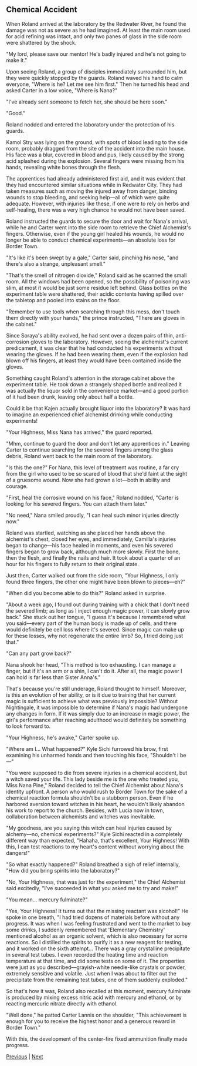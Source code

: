 ## Chemical Accident
When Roland arrived at the laboratory by the Redwater River, he found the damage was not as severe as he had imagined. At least the main room used for acid refining was intact, and only two panes of glass in the side room were shattered by the shock.



"My lord, please save our mentor! He's badly injured and he's not going to make it."



Upon seeing Roland, a group of disciples immediately surrounded him, but they were quickly stopped by the guards. Roland waved his hand to calm everyone, "Where is he? Let me see him first." Then he turned his head and asked Carter in a low voice, "Where is Nana?"



"I've already sent someone to fetch her, she should be here soon."



"Good."



Roland nodded and entered the laboratory under the protection of his guards.



Kamol Stry was lying on the ground, with spots of blood leading to the side room, probably dragged from the site of the accident into the main house. His face was a blur, covered in blood and pus, likely caused by the strong acid splashed during the explosion. Several fingers were missing from his hands, revealing white bones through the flesh.



The apprentices had already administered first aid, and it was evident that they had encountered similar situations while in Redwater City. They had taken measures such as moving the injured away from danger, binding wounds to stop bleeding, and seeking help—all of which were quite adequate. However, with injuries like these, if one were to rely on herbs and self-healing, there was a very high chance he would not have been saved.



Roland instructed the guards to secure the door and wait for Nana's arrival, while he and Carter went into the side room to retrieve the Chief Alchemist's fingers. Otherwise, even if the young girl healed his wounds, he would no longer be able to conduct chemical experiments—an absolute loss for Border Town.



"It's like it's been swept by a gale," Carter said, pinching his nose, "and there's also a strange, unpleasant smell."

"That's the smell of nitrogen dioxide," Roland said as he scanned the small room. All the windows had been opened, so the possibility of poisoning was slim, at most it would be just some residue left behind. Glass bottles on the experiment table were shattered, their acidic contents having spilled over the tabletop and pooled into stains on the floor.

"Remember to use tools when searching through this mess, don't touch them directly with your hands," the prince instructed, "There are gloves in the cabinet."

Since Soraya's ability evolved, he had sent over a dozen pairs of thin, anti-corrosion gloves to the laboratory. However, seeing the alchemist's current predicament, it was clear that he had conducted his experiments without wearing the gloves. If he had been wearing them, even if the explosion had blown off his fingers, at least they would have been contained inside the gloves.

Something caught Roland's attention in the storage cabinet above the experiment table. He took down a strangely shaped bottle and realized it was actually the liquor sold in the convenience market—and a good portion of it had been drunk, leaving only about half a bottle.

Could it be that Kajen actually brought liquor into the laboratory? It was hard to imagine an experienced chief alchemist drinking while conducting experiments!

"Your Highness, Miss Nana has arrived," the guard reported.

"Mhm, continue to guard the door and don't let any apprentices in." Leaving Carter to continue searching for the severed fingers among the glass debris, Roland went back to the main room of the laboratory.

"Is this the one?" For Nana, this level of treatment was routine, a far cry from the girl who used to be so scared of blood that she'd faint at the sight of a gruesome wound. Now she had grown a lot—both in ability and courage.



"First, heal the corrosive wound on his face," Roland nodded, "Carter is looking for his severed fingers. You can attach them later."

"No need," Nana smiled proudly, "I can heal such minor injuries directly now."

Roland was startled, watching as she placed her hands above the alchemist's chest, closed her eyes, and immediately, Camilla's injuries began to change—his face healed in moments, and even his severed fingers began to grow back, although much more slowly. First the bone, then the flesh, and finally the nails and hair. It took about a quarter of an hour for his fingers to fully return to their original state.

Just then, Carter walked out from the side room, "Your Highness, I only found three fingers, the other one might have been blown to pieces—eh?"

"When did you become able to do this?" Roland asked in surprise.

"About a week ago, I found out during training with a chick that I don't need the severed limb; as long as I inject enough magic power, it can slowly grow back." She stuck out her tongue, "I guess it's because I remembered what you said—every part of the human body is made up of cells, and there would definitely be cell loss where it's severed. Since magic can make up for these losses, why not regenerate the entire limb? So, I tried doing just that."

"Can any part grow back?"

Nana shook her head, "This method is too exhausting. I can manage a finger, but if it's an arm or a shin, I can't do it. After all, the magic power I can hold is far less than Sister Anna's."

That's because you're still underage, Roland thought to himself. Moreover, is this an evolution of her ability, or is it due to training that her current magic is sufficient to achieve what was previously impossible? Without Nightingale, it was impossible to determine if Nana's magic had undergone any changes in form. If it was simply due to an increase in magic power, the girl's performance after reaching adulthood would definitely be something to look forward to.



"Your Highness, he's awake," Carter spoke up.

"Where am I... What happened?" Kyle Sichi furrowed his brow, first examining his unharmed hands and then touching his face, "Shouldn't I be—"

"You were supposed to die from severe injuries in a chemical accident, but a witch saved your life. This lady beside me is the one who treated you, Miss Nana Pine," Roland decided to tell the Chief Alchemist about Nana's identity upfront. A person who would rush to Border Town for the sake of a chemical reaction formula shouldn't be a stubborn person. Even if he harbored aversion toward witches in his heart, he wouldn't likely abandon his work to report to the church. Besides, with Lucia now in town, collaboration between alchemists and witches was inevitable.

"My goodness, are you saying this witch can heal injuries caused by alchemy—no, chemical experiments?" Kyle Sichi reacted in a completely different way than expected, "Hahaha, that's excellent, Your Highness! With this, I can test reactions to my heart's content without worrying about the dangers!"

"So what exactly happened?" Roland breathed a sigh of relief internally, "How did you bring spirits into the laboratory?"

"No, Your Highness, that was just for the experiment," the Chief Alchemist said excitedly, "I've succeeded in what you asked me to try and make!"

"You mean... mercury fulminate?"

"Yes, Your Highness! It turns out that the missing reactant was alcohol!" He spoke in one breath, "I had tried dozens of materials before without any progress. It was when I was feeling frustrated and went to the market to buy some drinks, I suddenly remembered that 'Elementary Chemistry' mentioned alcohol as an organic solvent, which is also necessary for some reactions. So I distilled the spirits to purify it as a new reagent for testing, and it worked on the sixth attempt... There was a gray crystalline precipitate in several test tubes. I even recorded the heating time and reaction temperature at that time, and did some tests on some of it. The properties were just as you described—grayish-white needle-like crystals or powder, extremely sensitive and volatile. Just when I was about to filter out the precipitate from the remaining test tubes, one of them suddenly exploded."

So that's how it was, Roland also recalled at this moment, mercury fulminate is produced by mixing excess nitric acid with mercury and ethanol, or by reacting mercuric nitrate directly with ethanol.



"Well done," he patted Carter Lannis on the shoulder, "This achievement is enough for you to receive the highest honor and a generous reward in Border Town."

With this, the development of the center-fire fixed ammunition finally made progress.





[Previous](CH0235.md) | [Next](CH0237.md)
